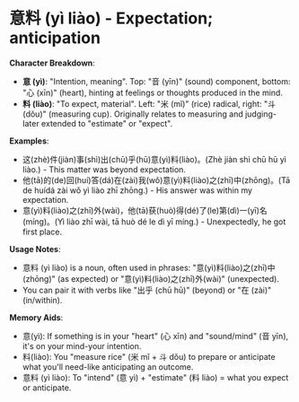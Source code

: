 # **意料 (yì liào) - Expectation; anticipation**

**Character Breakdown**:  
- **意 (yì)**: "Intention, meaning". Top: "音 (yīn)" (sound) component, bottom: "心 (xīn)" (heart), hinting at feelings or thoughts produced in the mind.  
- **料 (liào)**: "To expect, material". Left: "米 (mǐ)" (rice) radical, right: "斗 (dǒu)" (measuring cup). Originally relates to measuring and judging-later extended to "estimate" or "expect".

**Examples**:  
- 这(zhè)件(jiàn)事(shì)出(chū)乎(hū)意(yì)料(liào)。(Zhè jiàn shì chū hū yì liào.) - This matter was beyond expectation.  
- 他(tā)的(de)回(huí)答(dá)在(zài)我(wǒ)意(yì)料(liào)之(zhī)中(zhōng)。(Tā de huídá zài wǒ yì liào zhī zhōng.) - His answer was within my expectation.  
- 意(yì)料(liào)之(zhī)外(wài)，他(tā)获(huò)得(dé)了(le)第(dì)一(yī)名(míng)。(Yì liào zhī wài, tā huò dé le dì yī míng.) - Unexpectedly, he got first place.

**Usage Notes**:  
- 意料 (yì liào) is a noun, often used in phrases: "意(yì)料(liào)之(zhī)中(zhōng)" (as expected) or "意(yì)料(liào)之(zhī)外(wài)" (unexpected).  
- You can pair it with verbs like "出乎 (chū hū)" (beyond) or "在 (zài)" (in/within).

**Memory Aids**:  
- 意(yì): If something is in your "heart" (心 xīn) and "sound/mind" (音 yīn), it's on your mind-your intention.  
- 料(liào): You "measure rice" (米 mǐ + 斗 dǒu) to prepare or anticipate what you'll need-like anticipating an outcome.  
- 意料 (yì liào): To "intend" (意 yì) + "estimate" (料 liào) = what you expect or anticipate.